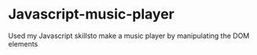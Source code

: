 # Javascript-music-player
Used my Javascript skillsto make a music player
by manipulating the DOM elements 
